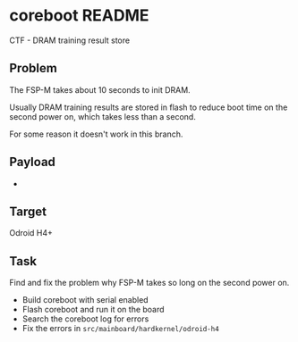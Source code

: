 coreboot README
===============

CTF - DRAM training result store

## Problem

The FSP-M takes about 10 seconds to init DRAM.

Usually DRAM training results are stored in flash to reduce boot time on
the second power on, which takes less than a second.

For some reason it doesn't work in this branch.

## Payload

-

## Target

Odroid H4+

## Task

Find and fix the problem why FSP-M takes so long on the second power on.

* Build coreboot with serial enabled
* Flash coreboot and run it on the board
* Search the coreboot log for errors
* Fix the errors in `src/mainboard/hardkernel/odroid-h4`
